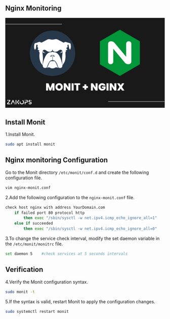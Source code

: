 ## Nginx Monitoring
![Monit Nginx](https://raw.githubusercontent.com/zakery1369/pics/master/Monit-Nginx.png)

## Install Monit

1.Install Monit.
```bash
sudo apt install monit
```

## Nginx monitoring Configuration

Go to the Monit directory `/etc/monit/conf.d` and create the following configuration file.

```bash
vim nginx-monit.conf
```
2.Add the following configuration to the `nginx-monit.conf` file.

```bash
check host nginx with address YourDomain.com
    if failed port 80 protocol http
        then exec "/sbin/sysctl -w net.ipv4.icmp_echo_ignore_all=1"
    else if succeeded
        then exec "/sbin/sysctl -w net.ipv4.icmp_echo_ignore_all=0"
```

3.To change the service check interval, modify the set daemon variable in the `/etc/monit/monitrc` file.

```bash
set daemon 5    #check services at 5 seconds intervals
```

## Verification

4.Verify the Monit configuration syntax.

```bash
sudo monit -t
```

5.If the syntax is valid, restart Monit to apply the configuration changes.
```bash
sudo systemctl restart monit
```
